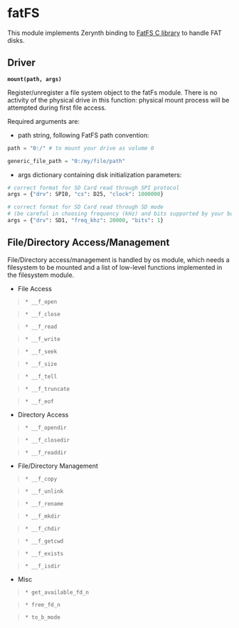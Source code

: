 # fatFS

This module implements Zerynth binding to [FatFS C library](http://elm-chan.org/fsw/ff/00index_e.html) to handle FAT disks.

## Driver


**`mount(path, args)`**

Register/unregister a file system object to the fatFs module.
There is no activity of the physical drive in this function: physical mount process will be attempted during first file access.

Required arguments are:


* path string, following FatFS path convention:

```py
path = "0:/" # to mount your drive as volume 0

generic_file_path = "0:/my/file/path"
```


* args dictionary containing disk initialization parameters:

```py
# correct format for SD Card read through SPI protocol
args = {"drv": SPI0, "cs": D25, "clock": 1000000}

# correct format for SD Card read through SD mode
# (be careful in choosing frequency (kHz) and bits supported by your board)
args = {"drv": SD1, "freq_khz": 20000, "bits": 1}
```

## File/Directory Access/Management

File/Directory access/management is handled by os module, which needs a filesystem to be mounted
and a list of low-level functions implemented in the filesystem module.


* File Access

> 
>     * __f_open


>     * __f_close


>     * __f_read


>     * __f_write


>     * __f_seek


>     * __f_size


>     * __f_tell


>     * __f_truncate


>     * __f_eof


* Directory Access

> 
>     * __f_opendir


>     * __f_closedir


>     * __f_readdir


* File/Directory Management

> 
>     * __f_copy


>     * __f_unlink


>     * __f_rename


>     * __f_mkdir


>     * __f_chdir


>     * __f_getcwd


>     * __f_exists


>     * __f_isdir


* Misc

> 
>     * get_available_fd_n


>     * free_fd_n


>     * to_b_mode
<!--stackedit_data:
eyJoaXN0b3J5IjpbLTE0MTAxNzY4MCwxODk5MzM5NTM2XX0=
-->